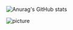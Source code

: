 ![Anurag's GitHub stats](https://github-readme-stats.vercel.app/api?username=anuraghazra&show_icons=true&theme=cobalt&show_owner=true)

![picture](https://raw.githubusercontent.com/saadeghi/saadeghi/master/dino.gif)


